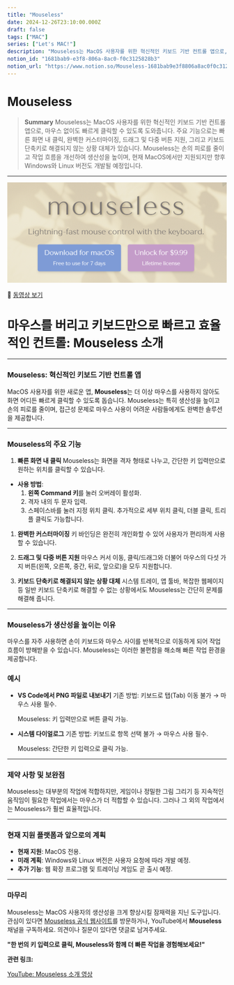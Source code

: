 ```yaml
---
title: "Mouseless"
date: 2024-12-26T23:10:00.000Z
draft: false
tags: ["MAC"]
series: ["Let's MAC!"]
description: "Mouseless는 MacOS 사용자를 위한 혁신적인 키보드 기반 컨트롤 앱으로, 마우스 없이도 빠르게 클릭할 수 있도록 도와줍니다. 주요 기능으로는 빠른 화면 내 클릭, 완벽한 커스터마이징, 드래그 및 다중 버튼 지원, 그리고 키보드 단축키로 해결되지 않는 상황 대체가 있습니다. Mouseless는 손의 피로를 줄이고 작업 흐름을 개선하여 생산성을 높이며, 현재 MacOS에서만 지원되지만 향후 Windows와 Linux 버전도 개발될 예정입니다."
notion_id: "1681bab9-e3f8-806a-8ac0-f0c3125828b3"
notion_url: "https://www.notion.so/Mouseless-1681bab9e3f8806a8ac0f0c3125828b3"
---
```


# Mouseless

> **Summary**
> Mouseless는 MacOS 사용자를 위한 혁신적인 키보드 기반 컨트롤 앱으로, 마우스 없이도 빠르게 클릭할 수 있도록 도와줍니다. 주요 기능으로는 빠른 화면 내 클릭, 완벽한 커스터마이징, 드래그 및 다중 버튼 지원, 그리고 키보드 단축키로 해결되지 않는 상황 대체가 있습니다. Mouseless는 손의 피로를 줄이고 작업 흐름을 개선하여 생산성을 높이며, 현재 MacOS에서만 지원되지만 향후 Windows와 Linux 버전도 개발될 예정입니다.

---

![Image](image_3241696722c1.png)

🎥 [동영상 보기](https://www.youtube.com/watch?v=J0rwQVNQkHM&t=208s)

# 마우스를 버리고 키보드만으로 빠르고 효율적인 컨트롤: **Mouseless** 소개

---

### **Mouseless: 혁신적인 키보드 기반 컨트롤 앱**

MacOS 사용자를 위한 새로운 앱, **Mouseless**는 더 이상 마우스를 사용하지 않아도 화면 어디든 빠르게 클릭할 수 있도록 돕습니다. Mouseless는 특히 생산성을 높이고 손의 피로를 줄이며, 접근성 문제로 마우스 사용이 어려운 사람들에게도 완벽한 솔루션을 제공합니다.

---

### **Mouseless의 주요 기능**

1. **빠른 화면 내 클릭**
  Mouseless는 화면을 격자 형태로 나누고, 간단한 키 입력만으로 원하는 위치를 클릭할 수 있습니다.

  - **사용 방법**:
    1. **왼쪽 Command 키**를 눌러 오버레이 활성화.
    1. 격자 내의 두 문자 입력.
    1. 스페이스바를 눌러 지정 위치 클릭.
추가적으로 세부 위치 클릭, 더블 클릭, 트리플 클릭도 가능합니다.
1. **완벽한 커스터마이징**
  키 바인딩은 완전히 개인화할 수 있어 사용자가 편리하게 사용할 수 있습니다.

1. **드래그 및 다중 버튼 지원**
  마우스 커서 이동, 클릭/드래그와 더불어 마우스의 다섯 가지 버튼(왼쪽, 오른쪽, 중간, 뒤로, 앞으로)을 모두 지원합니다.

1. **키보드 단축키로 해결되지 않는 상황 대체**
  시스템 트레이, 앱 툴바, 복잡한 웹페이지 등 일반 키보드 단축키로 해결할 수 없는 상황에서도 Mouseless는 간단히 문제를 해결해 줍니다.

---

### **Mouseless가 생산성을 높이는 이유**

마우스를 자주 사용하면 손이 키보드와 마우스 사이를 반복적으로 이동하게 되어 작업 흐름이 방해받을 수 있습니다. Mouseless는 이러한 불편함을 해소해 빠른 작업 환경을 제공합니다.

### **예시**

- **VS Code에서 PNG 파일로 내보내기**
  기존 방법: 키보드로 탭(Tab) 이동 불가 → 마우스 사용 필수.

  Mouseless: 키 입력만으로 버튼 클릭 가능.

- **시스템 다이얼로그**
  기존 방법: 키보드로 항목 선택 불가 → 마우스 사용 필수.

  Mouseless: 간단한 키 입력으로 클릭 가능.

---

### **제약 사항 및 보완점**

Mouseless는 대부분의 작업에 적합하지만, 게임이나 정밀한 그림 그리기 등 지속적인 움직임이 필요한 작업에서는 마우스가 더 적합할 수 있습니다. 그러나 그 외의 작업에서는 Mouseless가 훨씬 효율적입니다.

---

### **현재 지원 플랫폼과 앞으로의 계획**

- **현재 지원**: MacOS 전용.
- **미래 계획**: Windows와 Linux 버전은 사용자 요청에 따라 개발 예정.
- **추가 기능**: 웹 확장 프로그램 및 트레이닝 게임도 곧 출시 예정.
---

### **마무리**

Mouseless는 MacOS 사용자의 생산성을 크게 향상시킬 잠재력을 지닌 도구입니다. 관심이 있다면 [Mouseless 공식 웹사이트](mailto:support@escape.net)를 방문하거나, YouTube에서 **Mouseless** 채널을 구독하세요. 의견이나 질문이 있다면 댓글로 남겨주세요.

**"한 번의 키 입력으로 클릭, Mouseless와 함께 더 빠른 작업을 경험해보세요!"**

**관련 링크:**

[YouTube: Mouseless 소개 영상](https://www.youtube.com/watch?v=J0rwQVNQkHM)

